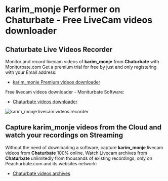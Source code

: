 # karim_monje Performer on Chaturbate - Free LiveCam videos downloader

## Chaturbate Live Videos Recorder

Monitor and record livecam videos of **karim_monje** from **Chaturbate** with Moniturbate.com
Get a premium trial for free by just and only registering with your Email address:
* [karim_monje Premium videos downloader](https://moniturbate.com/request-demo-licence-key.html)

Free livecam videos downloader - Moniturbate Software:
* [Chaturbate videos downloader](https://moniturbate.com/moniturbate-download-software.html)

![karim_monje livecam videos recorder](https://peachurnet.com/templates/moniturbate-software.png)


## Capture karim_monje videos from the Cloud and watch your recordings on Streaming

Without the need of downloading a software, capture **karim_monje** livecam videos from **Chaturbate** 100% online.
Watch Livecam archives from **Chaturbate** unlimitedly from thousands of existing recordings, only on Peachurbate.com and its websites network:
* [Chaturbate videos archives](https://peachurnet.com/)